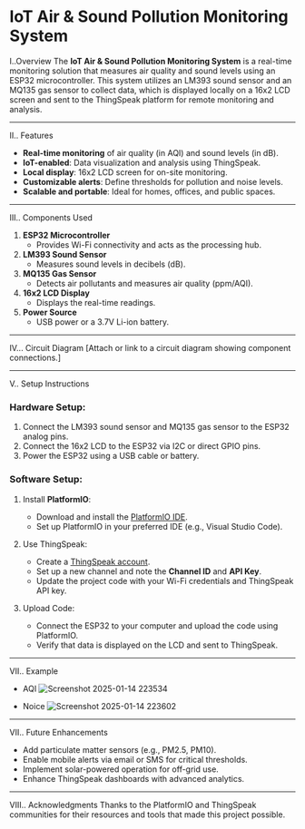 # IoT Air & Sound Pollution Monitoring System

I..Overview
The **IoT Air & Sound Pollution Monitoring System** is a real-time monitoring solution that measures air quality and sound levels using an ESP32 microcontroller. This system utilizes an LM393 sound sensor and an MQ135 gas sensor to collect data, which is displayed locally on a 16x2 LCD screen and sent to the ThingSpeak platform for remote monitoring and analysis.

---
II.. Features
- **Real-time monitoring** of air quality (in AQI) and sound levels (in dB).
- **IoT-enabled**: Data visualization and analysis using ThingSpeak.
- **Local display**: 16x2 LCD screen for on-site monitoring.
- **Customizable alerts**: Define thresholds for pollution and noise levels.
- **Scalable and portable**: Ideal for homes, offices, and public spaces.

---
III.. Components Used
1. **ESP32 Microcontroller**  
   - Provides Wi-Fi connectivity and acts as the processing hub.
2. **LM393 Sound Sensor**  
   - Measures sound levels in decibels (dB).
3. **MQ135 Gas Sensor**  
   - Detects air pollutants and measures air quality (ppm/AQI).
4. **16x2 LCD Display**  
   - Displays the real-time readings.
5. **Power Source**  
   - USB power or a 3.7V Li-ion battery.

---

IV... Circuit Diagram
[Attach or link to a circuit diagram showing component connections.]


---

V.. Setup Instructions
### Hardware Setup:
1. Connect the LM393 sound sensor and MQ135 gas sensor to the ESP32 analog pins.
2. Connect the 16x2 LCD to the ESP32 via I2C or direct GPIO pins.
3. Power the ESP32 using a USB cable or battery.

### Software Setup:
1. Install **PlatformIO**:
   - Download and install the [PlatformIO IDE](https://platformio.org/).
   - Set up PlatformIO in your preferred IDE (e.g., Visual Studio Code).

3. Use ThingSpeak:
   - Create a [ThingSpeak account](https://thingspeak.com/).
   - Set up a new channel and note the **Channel ID** and **API Key**.
   - Update the project code with your Wi-Fi credentials and ThingSpeak API key.

4. Upload Code:
   - Connect the ESP32 to your computer and upload the code using PlatformIO.
   - Verify that data is displayed on the LCD and sent to ThingSpeak.

---

VII.. Example
   - AQI
     ![Screenshot 2025-01-14 223534](https://github.com/user-attachments/assets/20850a00-5e24-4230-ae76-2782124a3b74)
     
   - Noice
   ![Screenshot 2025-01-14 223602](https://github.com/user-attachments/assets/8402040e-dbfd-4c1a-bf10-bfe80fd4bc1c)


---

VII.. Future Enhancements
- Add particulate matter sensors (e.g., PM2.5, PM10).
- Enable mobile alerts via email or SMS for critical thresholds.
- Implement solar-powered operation for off-grid use.
- Enhance ThingSpeak dashboards with advanced analytics.

---

VIII.. Acknowledgments
Thanks to the PlatformIO and ThingSpeak communities for their resources and tools that made this project possible.


